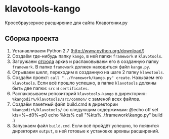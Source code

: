 klavotools-kango
================

Кроссбраузерное расширение для сайта Клавогонки.ру

Сборка проекта
-------------------

1. Устанавливаем Python 2.7 (http://www.python.org/download/)
2. Создаём где-нибудь папку `kango`, в ней папки `framework` и `klavotools`.
3. Загружаем [отсюда](http://kangoextensions.com/kango/kango-framework-latest.zip) архив и распаковываем его в созданную папку `framework`. В папке `framework` должен находиться файл `kango.py`.
4. Отрываем шелл, переходим в созданную на шаге 2 папку `klavotools`.
5. Создаём проект: `call "../framework/kango.py" create`. Называем его `klavotools`. Если всё прошло успешно, в папке `klavotools` должны быть две папки: `src` и `certificates`.
6. Распаковываем репозиторий `klavotools-kango` в директорию: `%kangodir%/klavotools/src/common/` с заменой всех файлов.
7. Создаём пакетный файл build.cmd в директории `%kangodir%/klavotools/` со следующим содержимым:
    @echo off
    set kts=%~d0%~p0
    echo %kts%
    call "%kts%\..\framework\kango.py" build .\
8. Запускаем файл `build.cmd`. Если всё пройдёт успешно, то появится директория `output`, в ней готовые к установке архивы расширений.
